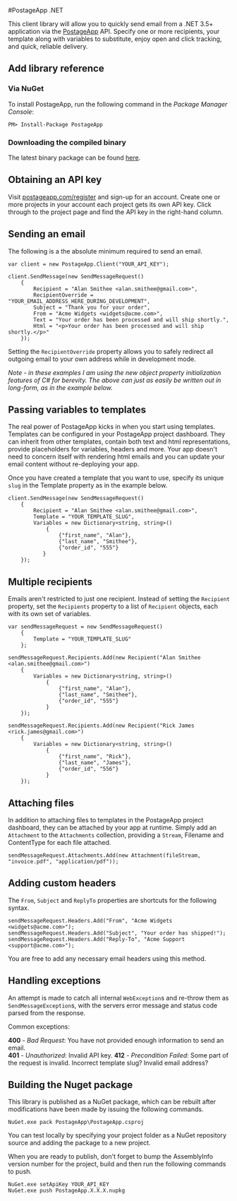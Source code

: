 #PostageApp .NET

This client library will allow you to quickly send email from a .NET 3.5+ application via the [PostageApp](http://postageapp.com) API. 
Specify one or more recipients, your template along with variables to substitute, enjoy open and click tracking, and quick, reliable delivery.

## Add library reference

### Via NuGet

To install PostageApp, run the following command in the *Package Manager Console*:

	PM> Install-Package PostageApp

### Downloading the compiled binary

The latest binary package can be found [here](http://postageapp.com/postageapp-net/PostageApp.0.0.1.zip).

## Obtaining an API key

Visit [postageapp.com/register](https://secure.postageapp.com/register) and sign-up for an account. Create one or more projects
in your account each project gets its own API key. Click through to the project page and find the API key in the right-hand column.

## Sending an email

The following is a the absolute minimum required to send an email.

	var client = new PostageApp.Client("YOUR_API_KEY");

	client.SendMessage(new SendMessageRequest()
		{
			Recipient = "Alan Smithee <alan.smithee@gmail.com>",
			RecipientOverride = "YOUR_EMAIL_ADDRESS_HERE_DURING_DEVELOPMENT",
			Subject = "Thank you for your order",
			From = "Acme Widgets <widgets@acme.com>",
			Text = "Your order has been processed and will ship shortly.",
			Html = "<p>Your order has been processed and will ship shortly.</p>"
		});

Setting the `RecipientOverride` property allows you to safely redirect all outgoing email to your own address while in development mode.

*Note - in these examples I am using the new object property initialization features of C# for berevity. 
The above can just as easily be written out in long-form, as in the example below.*

## Passing variables to templates

The real power of PostageApp kicks in when you start using templates. Templates can be configured in your PostageApp project dashboard. 
They can inherit from other templates, contain both text and html representations, provide placeholders for variables, headers and more. 
Your app doesn't need to concern itself with rendering html emails and you can update your email content without re-deploying your app. 

Once you have created a template that you want to use, specify its unique `slug` in the Template property as in the example below.

	client.SendMessage(new SendMessageRequest()
		{
			Recipient = "Alan Smithee <alan.smithee@gmail.com>",
			Template = "YOUR_TEMPLATE_SLUG",
			Variables = new Dictionary<string, string>()
				{
					{"first_name", "Alan"},
					{"last_name", "Smithee"},
					{"order_id", "555"}
			   }
		});

## Multiple recipients

Emails aren't restricted to just one recipient. Instead of setting the `Recipient` property, set the `Recipients` property
to a list of `Recipient` objects, each with its own set of variables.

    var sendMessageRequest = new SendMessageRequest()
        {
            Template = "YOUR_TEMPLATE_SLUG"
        };

    sendMessageRequest.Recipients.Add(new Recipient("Alan Smithee <alan.smithee@gmail.com>")
        {
            Variables = new Dictionary<string, string>()
                {
                    {"first_name", "Alan"},
					{"last_name", "Smithee"},
			        {"order_id", "555"}
                }
        });

    sendMessageRequest.Recipients.Add(new Recipient("Rick James <rick.james@gmail.com>")
        {
            Variables = new Dictionary<string, string>()
                {
                    {"first_name", "Rick"},
                    {"last_name", "James"},
                    {"order_id", "556"}
                }
        });       

## Attaching files

In addition to attaching files to templates in the PostageApp project dashboard, they can be attached by your app at runtime.
Simply add an `Attachment` to the `Attachments` collection, providing a `Stream`, Filename and ContentType for each file attached.

    sendMessageRequest.Attachments.Add(new Attachment(fileStream, "invoice.pdf", "application/pdf"));

## Adding custom headers

The `From`, `Subject` and `ReplyTo` properties are shortcuts for the following syntax.

	sendMessageRequest.Headers.Add("From", "Acme Widgets <widgets@acme.com>");
	sendMessageRequest.Headers.Add("Subject", "Your order has shipped!");
	sendMessageRequest.Headers.Add("Reply-To", "Acme Support <support@acme.com>");

You are free to add any necessary email headers using this method.

## Handling exceptions

An attempt is made to catch all internal `WebException`s and re-throw them as `SendMessageException`s, with the servers
error message and status code parsed from the response.

Common exceptions:

**400** - *Bad Request*: You have not provided enough information to send an email.  
**401** - *Unauthorized*: Invalid API key.
**412** - *Precondition Failed*: Some part of the request is invalid. Incorrect template slug? Invalid email address?

## Building the Nuget package

This library is published as a NuGet package, which can be rebuilt after modifications have been made by issuing the following commands.

	NuGet.exe pack PostageApp\PostageApp.csproj

You can test locally by specifying your project folder as a NuGet repository source and adding the package to a new project.

When you are ready to publish, don't forget to bump the AssemblyInfo version number for the project, build and then run the following commands to push.

	NuGet.exe setApiKey YOUR_API_KEY
	NuGet.exe push PostageApp.X.X.X.nupkg
